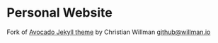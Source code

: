 # Personal Website

Fork of [Avocado Jekyll theme](https://github.com/christianewillman/avocado) by Christian Willman <github@willman.io>
